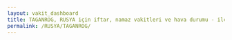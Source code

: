 ```yaml
---
layout: vakit_dashboard
title: TAGANROG, RUSYA için iftar, namaz vakitleri ve hava durumu - ilçe/eyalet seç
permalink: /RUSYA/TAGANROG/
---
```


<script type="text/javascript">
  var GLOBAL_COUNTRY = 'RUSYA';
  var GLOBAL_CITY = 'TAGANROG';
  var GLOBAL_STATE = '';
  var lat = 72;
  var lon = 21;
</script>
